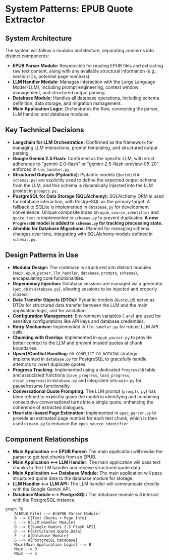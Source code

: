 # System Patterns: EPUB Quote Extractor

## System Architecture

The system will follow a modular architecture, separating concerns into distinct components:

*   **EPUB Parser Module:** Responsible for reading EPUB files and extracting raw text content, along with any available structural information (e.g., section IDs, potential page numbers).
*   **LLM Handler Module:** Manages interaction with the Large Language Model (LLM), including prompt engineering, context window management, and structured output parsing.
*   **Database Module:** Handles all database operations, including schema definition, data storage, and migration management.
*   **Main Application Logic:** Orchestrates the flow, connecting the parser, LLM handler, and database modules.

## Key Technical Decisions

*   **Langchain for LLM Orchestration:** Confirmed as the framework for managing LLM interactions, prompt templating, and structured output parsing.
*   **Google Gemini 2.5 Flash:** Confirmed as the specific LLM, with strict adherence to "gemini-2.0-flash" or "gemini-2.5-flash-preview-05-20" enforced in `llm_handler.py`.
*   **Structured Outputs (Pydantic):** Pydantic models (`QuoteLLM` in `schemas.py`) are explicitly used to define the expected output schema from the LLM, and this schema is dynamically injected into the LLM prompt in `prompts.py`.
*   **PostgreSQL for Data Storage (SQLAlchemy):** SQLAlchemy ORM is used for database interaction, with PostgreSQL as the primary target. A fallback to SQLite is implemented in `database.py` for development convenience. Unique composite index on `epub_source_identifier` and `quote_text` is implemented in `schemas.py` to prevent duplicates. **A new `ProgressDB` model is added to `schemas.py` for tracking processing state.**
*   **Alembic for Database Migrations:** Planned for managing schema changes over time, integrating with SQLAlchemy models defined in `schemas.py`.

## Design Patterns in Use

*   **Modular Design:** The codebase is structured into distinct modules (`main`, `epub_parser`, `llm_handler`, `database`, `prompts`, `schemas`), encapsulating core functionalities.
*   **Dependency Injection:** Database sessions are managed via a generator (`get_db` in `database.py`), allowing sessions to be injected and properly closed.
*   **Data Transfer Objects (DTOs):** Pydantic models (`QuoteLLM`) serve as DTOs for structured data transfer between the LLM and the main application logic, and for validation.
*   **Configuration Management:** Environment variables (`.env`) are used for sensitive configurations like API keys and database credentials.
*   **Retry Mechanism:** Implemented in `llm_handler.py` for robust LLM API calls.
*   **Chunking with Overlap:** Implemented in `epub_parser.py` to provide better context to the LLM and prevent missed quotes at chunk boundaries.
*   **Upsert/Conflict Handling:** `ON CONFLICT DO NOTHING` strategy implemented in `database.py` for PostgreSQL to gracefully handle attempts to insert duplicate quotes.
*   **Progress Tracking:** Implemented using a dedicated `ProgressDB` table and associated functions (`save_progress`, `load_progress`, `clear_progress`) in `database.py` and integrated into `main.py` for pause/resume functionality.
*   **Conversational Quote Prompting:** The LLM prompt (`prompts.py`) has been refined to explicitly guide the model in identifying and combining consecutive conversational turns into a single quote, enhancing the coherence of extracted dialogues.
*   **Heuristic-based Page Estimation:** Implemented in `epub_parser.py` to provide an estimated page number for each text chunk, which is then used in `main.py` to enhance the `epub_source_identifier`.

## Component Relationships

*   **Main Application <--> EPUB Parser:** The main application will invoke the parser to get text chunks from an EPUB.
*   **Main Application <--> LLM Handler:** The main application will pass text chunks to the LLM handler and receive structured quote data.
*   **Main Application <--> Database Module:** The main application will pass structured quote data to the database module for storage.
*   **LLM Handler <--> LLM API:** The LLM handler will communicate directly with the Google Gemini API.
*   **Database Module <--> PostgreSQL:** The database module will interact with the PostgreSQL instance.

```mermaid
graph TD
    A[EPUB File] --> B[EPUB Parser Module]
    B --> C{Text Chunks + Page Info}
    C --> D[LLM Handler Module]
    D --> E[Google Gemini 2.5 Flash API]
    D --> F{Structured Quote Data}
    F --> G[Database Module]
    G --> H[PostgreSQL Database]
    Main[Main Application Logic] --> B
    Main --> D
    Main --> G
